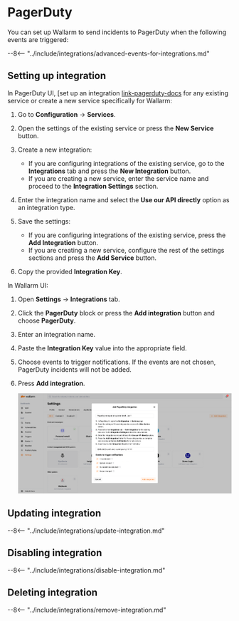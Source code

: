 [link-pagerduty-docs]: https://support.pagerduty.com/docs/services-and-integrations

#   PagerDuty

You can set up Wallarm to send incidents to PagerDuty when the following events are triggered:

--8<-- "../include/integrations/advanced-events-for-integrations.md"

##  Setting up integration

In PagerDuty UI, [set up an integration [link-pagerduty-docs] for any existing service or create a new service specifically for Wallarm:

1. Go to **Configuration** → **Services**.
2. Open the settings of the existing service or press the **New Service** button.
3. Create a new integration:

    *   If you are configuring integrations of the existing service, go to the **Integrations** tab and press the **New Integration** button.
    *   If you are creating a new service, enter the service name and proceed to the **Integration Settings** section.
4. Enter the integration name and select the **Use our API directly** option as an integration type.
5. Save the settings:

    *   If you are configuring integrations of the existing service, press the **Add Integration** button.
    *   If you are creating a new service, configure the rest of the settings sections and press the **Add Service** button.
    
5. Copy the provided **Integration Key**.

In Wallarm UI:

1. Open **Settings** → **Integrations** tab.
2. Click the **PagerDuty** block or press the **Add integration** button and choose **PagerDuty**. 
3. Enter an integration name.
4. Paste the **Integration Key** value into the appropriate field.
5. Choose events to trigger notifications. If the events are not chosen, PagerDuty incidents will not be added.
6. Press **Add integration**.

    ![!PagerDuty integration](../../../images/user-guides/settings/integrations/add-pagerduty-integration.png)

## Updating integration

--8<-- "../include/integrations/update-integration.md"

## Disabling integration

--8<-- "../include/integrations/disable-integration.md"

## Deleting integration

--8<-- "../include/integrations/remove-integration.md"
